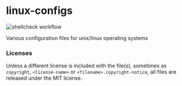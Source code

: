 # linux-configs

![shellcheck workflow](https://github.com/straysheep-dev/linux-configs/actions/workflows/shellcheck.yml/badge.svg)

Various configuration files for unix/linux operating systems

### Licenses
Unless a different license is included with the file(s), sometimes as `copyright`, `<license-name>` or `<filename>.copyright-notice`, all files are released under the MIT license.
